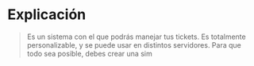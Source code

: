 # Explicación
> Es un sistema con el que podrás manejar tus tickets. Es totalmente personalizable, y se puede usar en distintos servidores. Para que todo sea posible, debes crear una sim
